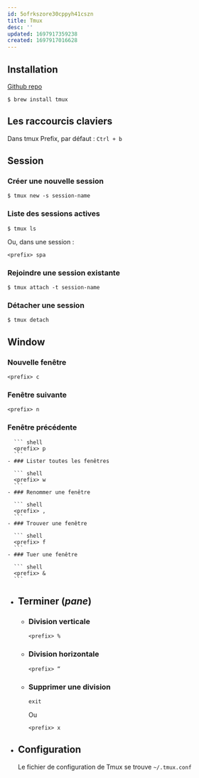 ```yaml
---
id: 5ofrkszore30cppyh41cszn
title: Tmux
desc: ''
updated: 1697917359238
created: 1697917016628
---
```


## Installation

[Github repo](https://github.com/tmux/tmux)

```shell
$ brew install tmux
```

## Les raccourcis claviers

Dans tmux Prefix, par défaut : `Ctrl + b`

## Session
### Créer une nouvelle session
```shell
$ tmux new -s session-name
```

### Liste des sessions actives
```shell
$ tmux ls 
```

Ou, dans une session :
```shell
<prefix> spa
```

### Rejoindre une session existante
``` shell
$ tmux attach -t session-name
```

### Détacher une session
```shell
$ tmux detach
```

## Window
### Nouvelle fenêtre
``` shell
<prefix> c
```
### Fenêtre suivante
``` shell
<prefix> n 
```
### Fenêtre précédente
	  
	  ``` shell
	  <prefix> p 
	  ```
	- ### Lister toutes les fenêtres
	  
	  ``` shell
	  <prefix> w 
	  ```
	- ### Renommer une fenêtre
	  
	  ``` shell
	  <prefix> , 
	  ```
	- ### Trouver une fenêtre
	  
	  ``` shell
	  <prefix> f
	  ```
	- ### Tuer une fenêtre
	  
	  ``` shell
	  <prefix> &
	  ```
- ## Terminer (_pane_)
	- ### Division verticale
	  
	  
	  ``` shell
	  <prefix> %
	  ```
	- ### Division horizontale
	  
	  
	  ``` shell
	  <prefix> “
	  ```
	- ### Supprimer une division
	  
	  ``` shell
	  exit
	  ```
	  Ou
	  
	  ``` shell
	  <prefix> x 
	  ```
- ## Configuration
  
  Le fichier de configuration de Tmux se trouve `~/.tmux.conf`